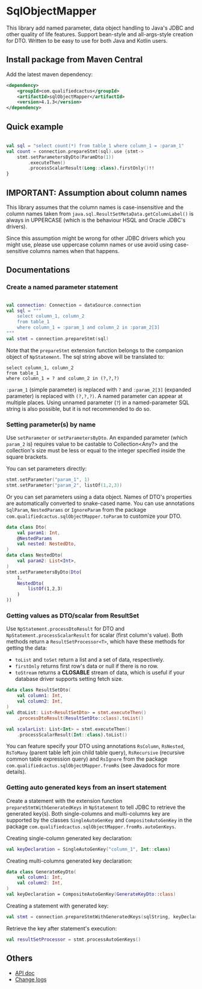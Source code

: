 # SqlObjectMapper

This library add named parameter, data object handling to Java's JDBC and other quality of life features.
Support bean-style and all-args-style creation for DTO. 
Written to be easy to use for both Java and Kotlin users.

##  Install package from Maven Central

Add the latest maven dependency:

```xml
<dependency>
    <groupId>com.qualifiedcactus</groupId>
    <artifactId>sqlObjectMapper</artifactId>
    <version>4.1.3</version>
</dependency>
```

## Quick example

```kotlin

val sql = "select count(*) from table_1 where column_1 = :param_1"
val count = connection.prepareStmt(sql).use {stmt->
    stmt.setParametersByDto(ParamDto(1))
        .executeThen()
        .processScalarResult(Long::class).firstOnly()!!
}

```

## IMPORTANT: Assumption about column names

This library assumes that the column names is case-insensitive and
the column names taken from `java.sql.ResultSetMetaData.getColumnLabel()`
is always in UPPERCASE (which is the behaviour HSQL and Oracle JDBC's drivers).

Since this assumption might be wrong for other JDBC drivers which you might use,
please use uppercase column names or use avoid using case-sensitive columns names when that happens.


## Documentations

### Create a named parameter statement

```kotlin

val connection: Connection = dataSource.connection
val sql = """
    select column_1, column_2 
    from table_1 
    where column_1 = :param_1 and column_2 in :param_2[3]
"""
val stmt = connection.prepareStmt(sql)

```

Note that the `prepareStmt` extension function belongs to the companion object of `NpStatement`.
The sql string above will be translated to:

```
select column_1, column_2 
from table_1 
where column_1 = ? and column_2 in (?,?,?)
```

`:param_1` (simple parameter) is replaced with `?` and `:param_2[3]` (expanded parameter) is replaced with `(?,?,?)`.
A named parameter can appear at multiple places. 
Using unnamed parameter (`?`) in a named-parameter SQL string is also possible, but it is not recommended to do so.

### Setting parameter(s) by name

Use `setParameter` or `setParametersByDto`.
An expanded parameter (which `param_2` is) requires value to be castable to Collection<Any?> 
and the collection's size must be less or equal to the integer specified inside the square brackets.
 
You can set parameters directly:

```kotlin
stmt.setParameter("param_1", 1)
stmt.setParameter("param_2", listOf(1,2,3))
```

Or you can set parameters using a data object.
Names of DTO's properties are automatically converted to snake-cased name.
You can use annotations `SqlParam`, `NestedParams` or `IgnoreParam` from the package 
`com.qualifiedcactus.sqlObjectMapper.toParam` to customize your DTO.

```kotlin
data class Dto(
    val param1: Int,
    @NestedParams
    val nested: NestedDto,
)
data class NestedDto(
    val param2: List<Int>,
)
stmt.setParametersByDto(Dto(
    1,
    NestedDto(
        listOf(1,2,3)
    )
))
```


### Getting values as DTO/scalar from ResultSet

Use `NpStatement.processDtoResult` for DTO and `NpStatement.processScalarResult`
for scalar (first column's value). Both methods return a `ResultSetProcessor<T>`, 
which have these methods for getting the data:

- `toList` and `toSet` return a list and a set of data, respectively.
- `firstOnly` returns first row's data or null if there is no row.
- `toStream` returns a **CLOSABLE** stream of data, which is useful if your database driver supports setting fetch size.

```kotlin
data class ResultSetDto(
    val column1: Int,
    val column2: Int,
)
val dtoList: List<ResultSetDto> = stmt.executeThen()
    .processDtoResult(ResultSetDto::class).toList()
```

```kotlin
val scalarList: List<Int> = stmt.executeThen()
    .processScalarResult(Int::class).toList()
```

You can feature specify your DTO using annotations 
`RsColumn`, `RsNested`, `RsToMany` (parent table left join child table query), 
`RsRecursive` (recursive common table expression query) and `RsIgnore` from
the package `com.qualifiedcactus.sqlObjectMapper.fromRs` (see Javadocs for more details).

### Getting auto generated keys from an insert statement

Create a statement with the extension function `prepareStmtWithGeneratedKeys` in `NpStatement` 
to tell JDBC to retrieve the generated key(s). 
Both single-columns and multi-columns key are supported by the classes `SingleAutoGenKey` and `CompositeAutoGenKey` 
in the package `com.qualifiedcactus.sqlObjectMapper.fromRs.autoGenKeys`.

Creating single-column generated key declaration:

```kotlin
val keyDeclaration = SingleAutoGenKey("column_1", Int::class)
```

Creating multi-columns generated key declaration:

```kotlin
data class GenerateKeyDto(
    val column1: Int,
    val column2: Int,
)
val keyDeclaration = CompositeAutoGenKey(GenerateKeyDto::class)
```

Creating a statement with generated key:

```kotlin
val stmt = connection.prepareStmtWithGeneratedKeys(sqlString, keyDeclaration)
```

Retrieve the key after statement's execution:

```kotlin
val resultSetProcessor = stmt.processAutoGenKeys()
```





## Others

* [API doc](https://qualified-cactus.github.io/SqlObjectMapper/)
* [Change logs](CHANGELOGS.md)